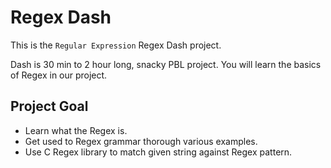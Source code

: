 # Regex Dash

This is the `Regular Expression` Regex Dash project. 

Dash is 30 min to 2 hour long, snacky PBL project.
You will learn the basics of Regex in our project.

## Project Goal

- Learn what the Regex is.
- Get used to Regex grammar thorough various examples.
- Use C Regex library to match given string against Regex pattern.
